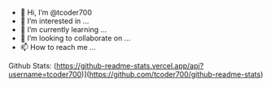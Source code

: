 - 👋 Hi, I’m @tcoder700
- 👀 I’m interested in ...
- 🌱 I’m currently learning ...
- 💞️ I’m looking to collaborate on ...
- 📫 How to reach me ...

<!---
tcoder700/tcoder700 is a ✨ special ✨ repository because its `README.md` (this file) appears on your GitHub profile.
You can click the Preview link to take a look at your changes.
--->
Github Stats: (https://github-readme-stats.vercel.app/api?username=tcoder700)](https://github.com/tcoder700/github-readme-stats)
